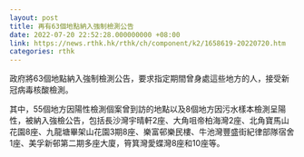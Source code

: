 ```yaml
---
layout: post
title: 再有63個地點納入強制檢測公告
date: 2022-07-20 22:52:28.000000000 +08:00
link: https://news.rthk.hk/rthk/ch/component/k2/1658619-20220720.htm
categories: rthk
---
```


政府將63個地點納入強制檢測公告，要求指定期間曾身處這些地方的人，接受新冠病毒核酸檢測。

其中，55個地方因陽性檢測個案曾到訪的地點以及8個地方因污水樣本檢測呈陽性，被納入強檢公告，包括長沙灣宇晴軒2座、大角咀帝柏海灣2座、北角寶馬山花園8座、九龍塘畢架山花園3期8座、樂富邨樂民樓、牛池灣豐盛街紀律部隊宿舍1座、美孚新邨第二期多座大廈，筲箕灣愛蝶灣8座和10座等。

